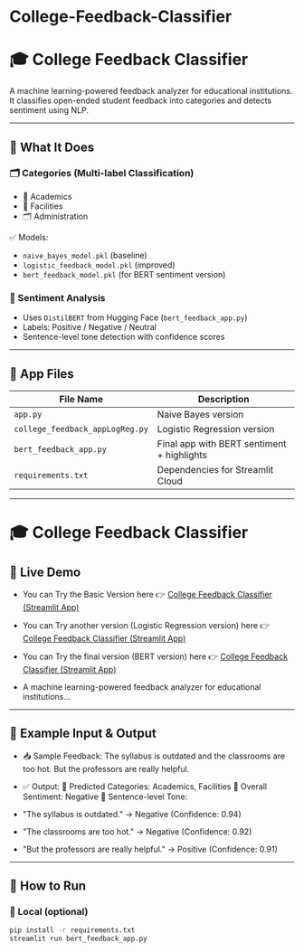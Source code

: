 # College-Feedback-Classifier
# 🎓 College Feedback Classifier

A machine learning-powered feedback analyzer for educational institutions. It classifies open-ended student feedback into categories and detects sentiment using NLP.

---

## 🧠 What It Does

### 🗂 Categories (Multi-label Classification)
- 📘 Academics
- 🏢 Facilities
- 🗂 Administration

✅ Models:
- `naive_bayes_model.pkl` (baseline)
- `logistic_feedback_model.pkl` (improved)
- `bert_feedback_model.pkl` (for BERT sentiment version)

### 💬 Sentiment Analysis
- Uses `DistilBERT` from Hugging Face (`bert_feedback_app.py`)
- Labels: Positive / Negative / Neutral
- Sentence-level tone detection with confidence scores

---

## 📄 App Files

| File Name                         | Description                                |
|----------------------------------|--------------------------------------------|
| `app.py`                         | Naive Bayes version                        |
| `college_feedback_appLogReg.py`  | Logistic Regression version                |
| `bert_feedback_app.py`           | Final app with BERT sentiment + highlights |
| `requirements.txt`               | Dependencies for Streamlit Cloud           |

---

# 🎓 College Feedback Classifier

## 🔗 Live Demo
- You can Try the Basic Version here 👉 [College Feedback Classifier (Streamlit App)](https://college-feedback-classifier-naive-bayes.streamlit.app/)
- You can Try another version (Logistic Regression version) here 👉 [College Feedback Classifier (Streamlit App)](https://college-feedback-classifier-logistic-regression.streamlit.app/)
- You can Try the final version (BERT version) here 👉 [College Feedback Classifier (Streamlit App)](https://college-feedback-classifier-bert.streamlit.app/)

- A machine learning-powered feedback analyzer for educational institutions...

---

## 💬 Example Input & Output

- 📥 Sample Feedback:
The syllabus is outdated and the classrooms are too hot. But the professors are really helpful.

- ✅ Output:
   📂 Predicted Categories: Academics, Facilities
   💬 Overall Sentiment: Negative
   🧠 Sentence-level Tone:

- "The syllabus is outdated." → Negative (Confidence: 0.94)
- "The classrooms are too hot." → Negative (Confidence: 0.92)
- "But the professors are really helpful." → Positive (Confidence: 0.91)

---

## 🚀 How to Run

### 🔧 Local (optional)
```bash
pip install -r requirements.txt
streamlit run bert_feedback_app.py

